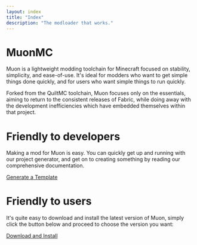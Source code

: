 ```yaml
---
layout: index
title: "Index"
description: "The modloader that works."
---
```


# MuonMC

Muon is a lightweight modding toolchain for Minecraft focused on stability, simplicity, and ease-of-use. It's ideal for modders who want to get simple things done quickly, and for users who want simple things to run quickly.

Forked from the QuiltMC toolchain, Muon focuses only on the essentials, aiming to return to the consistent releases of Fabric, while doing away with the development inefficiencies which have embedded themselves within that project.

# Friendly to developers

Making a mod for Muon is easy. You can quickly get up and running with our project generator, and get on to creating something by reading our comprehensive documentation.

<div class="button-round-generic-container">
    <a href="/develop.html" class="button-round-generic">
        Generate a Template
    </a>
</div>

# Friendly to users

It's quite easy to download and install the latest version of Muon, simply click the button below and proceed to choose the version you want:

<div class="button-round-generic-container">
    <a href="/download.html" class="button-round-generic">
        Download and Install
    </a>
</div>